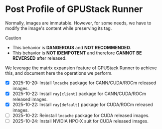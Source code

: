 # Post Profile of GPUStack Runner

Normally, images are immutable.
However, for some needs, we have to modify the image's content while preserving its tag.

> [!CAUTION]
> - This behavior is **DANGEROUS** and **NOT RECOMMENDED**.
> - This behavior is **NOT IDEMPOTENT** and therefore **CANNOT BE REVERSED** after released.

We leverage the matrix expansion feature of GPUStack Runner to achieve this, and document here the operations we perform.

- [x] 2025-10-20: Install `lmcache` package for CANN/CUDA/ROCm released images.
- [x] 2025-10-22: Install `ray[client]` package for CANN/CUDA/ROCm released images.
- [x] 2025-10-22: Install `ray[default]` package for CUDA/ROCm released images.
- [ ] 2025-10-22: Reinstall `lmcache` package for CUDA released images.
- [ ] 2025-10-24: Install NVIDIA HPC-X suit for CUDA released images.

